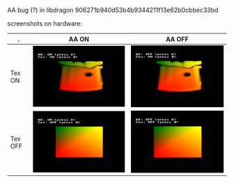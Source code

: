 AA bug (?) in libdragon 906271b940d53b4b9344211f13e62b0cbbec33bd

screenshots on hardware:

.|AA ON|AA OFF
--|--|--
Tex ON|![](ext_media/AAon_TEXon.png)|![](ext_media/AAoff_TEXon.png)
Tex OFF|![](ext_media/AAon_TEXoff.png)|![](ext_media/AAoff_TEXoff.png)
